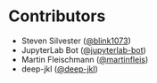 # Contributors

* Steven Silvester ([@blink1073](https://crowdin.com/profile/blink1073))
* JupyterLab Bot ([@jupyterlab-bot](https://crowdin.com/profile/jupyterlab-bot))
* Martin Fleischmann ([@martinfleis](https://crowdin.com/profile/martinfleis))
* deep-jkl ([@deep-jkl](https://crowdin.com/profile/deep-jkl))
